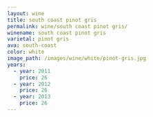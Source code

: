 ```yaml
---
layout: wine
title: south coast pinot gris
permalink: wine/south coast pinot gris/
winename: south coast pinot gris
varietal: pinot gris
ava: south-coast
color: white
image_path: /images/wine/white/pinot-gris.jpg
years:
  - year: 2011
    price: 26
  - year: 2012
    price: 26
  - year: 2013
    price: 26
---
```




